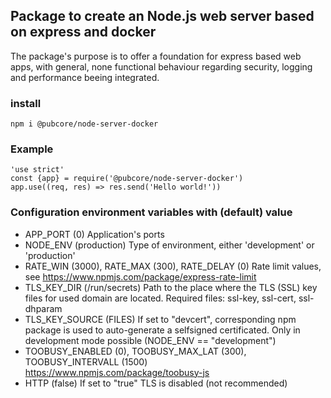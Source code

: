 ## Package to create an Node.js web server based on express and docker
The package's purpose is to offer a foundation for express based web apps,
with general, none functional behaviour regarding security, logging and
performance beeing integrated.

### install
```
npm i @pubcore/node-server-docker
```

### Example
```
'use strict'
const {app} = require('@pubcore/node-server-docker')
app.use((req, res) => res.send('Hello world!'))
```

### Configuration environment variables with (default) value
* APP_PORT (0)
Application's ports
* NODE_ENV (production)
Type of environment, either 'development' or 'production'
* RATE_WIN (3000), RATE_MAX (300), RATE_DELAY (0)
Rate limit values, see https://www.npmjs.com/package/express-rate-limit
* TLS_KEY_DIR (/run/secrets)
Path to the place where the TLS (SSL) key files for used domain are located.
Required files: ssl-key, ssl-cert, ssl-dhparam
* TLS_KEY_SOURCE (FILES)
If set to "devcert", corresponding npm package is used to auto-generate a
selfsigned certificated. Only in development mode possible (NODE_ENV == "development")
* TOOBUSY_ENABLED (0), TOOBUSY_MAX_LAT (300), TOOBUSY_INTERVALL (1500)
https://www.npmjs.com/package/toobusy-js
* HTTP (false) If set to "true" TLS is disabled (not recommended)